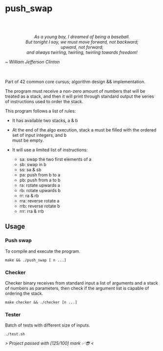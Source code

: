# push_swap
<br/>
<br/>
<p align="center">
<i>As a young boy, I dreamed of being a baseball. <br/>
    But tonight I say, we must move forward, not backward; <br/>
    upward, not forward; <br/>
    and always twirling, twirling, twirling towards freedom! <br/>
</i>
</p>
<p align="left">
<i>         ~ William Jefferson Clinton </i>
</p>
<br/>
<br/>
Part of 42 common core cursus; algorithm design && implementation.  
  
The program must receive a non-zero amount of numbers that will be treated as a stack,
and then it will print through standard output the series of instructions used to order the stack.  

This program follows a list of rules:  
* It has available two stacks, a & b  
* At the end of the algo execution, stack a must be filled with the ordered set of input integers, and b  
  must be empty.  
* It will use a limited list of instructions:  
  
  
  * sa: swap the two first elements of a
  * sb: swap in b
  * ss: sa & sb
  * pa: push from b to a
  * pb: push from a to b
  * ra: rotate upwards a
  * rb: rotate upwards b
  * rr: ra & rb
  * rra: reverse rotate a
  * rrb: reverse rotate b
  * rrr: rra & rrb

## Usage
### Push swap
To compile and execute the program.  
```
make && ./push_swap [ n ...]
```

### Checker
Checker binary receives from standard input a list of arguments and a stack of numbers as parameters,
then check if the argument list is capable of ordering the stack.  
```
make checker && ./checker [n ...]
```

### Tester
Batch of tests with different size of inputs.  
```
./test.sh
```

_> Project passed with [125/100] mark ✅😎 <_
